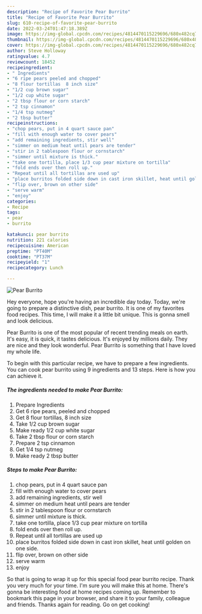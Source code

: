 ```yaml
---
description: "Recipe of Favorite Pear Burrito"
title: "Recipe of Favorite Pear Burrito"
slug: 610-recipe-of-favorite-pear-burrito
date: 2022-03-24T01:47:18.389Z
image: https://img-global.cpcdn.com/recipes/4814470115229696/680x482cq70/pear-burrito-recipe-main-photo.jpg
thumbnail: https://img-global.cpcdn.com/recipes/4814470115229696/680x482cq70/pear-burrito-recipe-main-photo.jpg
cover: https://img-global.cpcdn.com/recipes/4814470115229696/680x482cq70/pear-burrito-recipe-main-photo.jpg
author: Steve Holloway
ratingvalue: 4.7
reviewcount: 18452
recipeingredient:
- " Ingredients"
- "6 ripe pears peeled and chopped"
- "8 flour tortillas  8 inch size"
- "1/2 cup brown sugar"
- "1/2 cup white sugar"
- "2 tbsp flour or corn starch"
- "2 tsp cinnamon"
- "1/4 tsp nutmeg"
- "2 tbsp butter"
recipeinstructions:
- "chop pears, put in 4 quart sauce pan"
- "fill with enough water to cover pears"
- "add remaining ingredients, stir well"
- "simmer on medium heat until pears are tender"
- "stir in 2 tablespoon flour or cornstarch"
- "simmer until mixture is thick."
- "take one tortilla, place 1/3 cup pear mixture on tortilla"
- "fold ends over then roll up."
- "Repeat until all tortillas are used up"
- "place burritos folded side down in cast iron skillet, heat until golden on one side."
- "flip over, brown on other side"
- "serve warm"
- "enjoy"
categories:
- Recipe
tags:
- pear
- burrito

katakunci: pear burrito 
nutrition: 221 calories
recipecuisine: American
preptime: "PT40M"
cooktime: "PT37M"
recipeyield: "1"
recipecategory: Lunch

---
```



![Pear Burrito](https://img-global.cpcdn.com/recipes/4814470115229696/680x482cq70/pear-burrito-recipe-main-photo.jpg)

Hey everyone, hope you're having an incredible day today. Today, we're going to prepare a distinctive dish, pear burrito. It is one of my favorites food recipes. This time, I will make it a little bit unique. This is gonna smell and look delicious.



Pear Burrito is one of the most popular of recent trending meals on earth. It's easy, it is quick, it tastes delicious. It's enjoyed by millions daily. They are nice and they look wonderful. Pear Burrito is something that I have loved my whole life.


To begin with this particular recipe, we have to prepare a few ingredients. You can cook pear burrito using 9 ingredients and 13 steps. Here is how you can achieve it.

<!--inarticleads1-->

##### The ingredients needed to make Pear Burrito:

1. Prepare  Ingredients
1. Get 6 ripe pears, peeled and chopped
1. Get 8 flour tortillas,  8 inch size
1. Take 1/2 cup brown sugar
1. Make ready 1/2 cup white sugar
1. Take 2 tbsp flour or corn starch
1. Prepare 2 tsp cinnamon
1. Get 1/4 tsp nutmeg
1. Make ready 2 tbsp butter




<!--inarticleads2-->

##### Steps to make Pear Burrito:

1. chop pears, put in 4 quart sauce pan
1. fill with enough water to cover pears
1. add remaining ingredients, stir well
1. simmer on medium heat until pears are tender
1. stir in 2 tablespoon flour or cornstarch
1. simmer until mixture is thick.
1. take one tortilla, place 1/3 cup pear mixture on tortilla
1. fold ends over then roll up.
1. Repeat until all tortillas are used up
1. place burritos folded side down in cast iron skillet, heat until golden on one side.
1. flip over, brown on other side
1. serve warm
1. enjoy




So that is going to wrap it up for this special food pear burrito recipe. Thank you very much for your time. I'm sure you will make this at home. There's gonna be interesting food at home recipes coming up. Remember to bookmark this page in your browser, and share it to your family, colleague and friends. Thanks again for reading. Go on get cooking!
